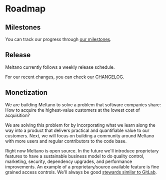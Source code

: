 # Roadmap

## Milestones

You can track our progress through [ our milestones](https://gitlab.com/groups/meltano/-/milestones).

## Release

Meltano currently follows a weekly release schedule.

For our recent changes, you can check [our CHANGELOG](https://gitlab.com/meltano/meltano/blob/master/CHANGELOG.md). 

## Monetization

We are building Meltano to solve a problem that software companies share: How to acquire the highest-value customers at the lowest cost of acquisition? 

We are solving this problem for by incorporating what we learn along the way into a product that delivers practical and quantifiable value to our customers. Next, we will focus on building a community around Meltano with more users and regular contributors to the code base.

Right now Meltano is open source. In the future we'll introduce proprietary features to have a sustainable business model to do quality control, marketing, security, dependency upgrades, and performance improvements. An example of a proprietary/source available feature is fine grained access controls. We'll always be good [stewards similar to GitLab](https://about.gitlab.com/stewardship/).
